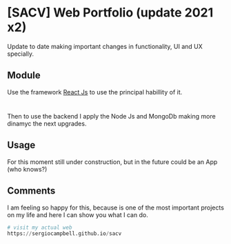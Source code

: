 # [SACV] Web Portfolio (update 2021 x2)

Update to date making important changes in functionality, UI and UX specially.

## Module

Use the framework  [React Js](https://reactjs.org) to use the principal habillity of it.

#
Then to use the backend I apply the Node Js and MongoDb making more dinamyc the next upgrades.

## Usage
For this moment still under construction, but in the future  could be an App (who knows?)

## Comments
I am feeling so happy for this, because is one of the most important projects on my life and here I can show you what I can do.


```python
# visit my actual web
https://sergiocampbell.github.io/sacv
```
